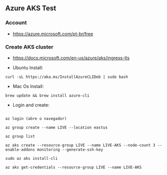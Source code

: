 ## Azure AKS Test

### Account
- https://azure.microsoft.com/pt-br/free

### Create AKS cluster
- https://docs.microsoft.com/en-us/azure/aks/ingress-tls

- Ubuntu Install:
```
curl -sL https://aka.ms/InstallAzureCLIDeb | sudo bash
```

- Mac Os Install:
```
brew update && brew install azure-cli
```

- Login and create:
```

az login (abre o navegador)

az group create --name LIVE --location eastus

az group list

az aks create --resource-group LIVE --name LIVE-AKS --node-count 3 --enable-addons monitoring --generate-ssh-key

sudo az aks install-cli

az aks get-credentials --resource-group LIVE --name LIVE-AKS

```